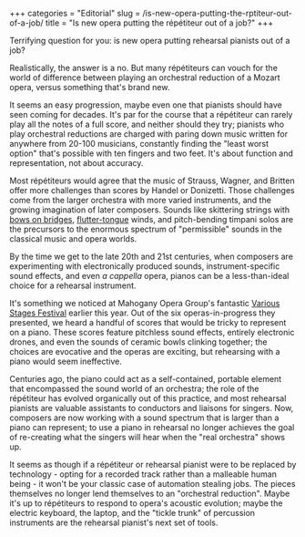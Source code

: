 +++
categories = "Editorial"
slug = /is-new-opera-putting-the-rptiteur-out-of-a-job/
title = "Is new opera putting the répétiteur out of a job?"
+++

Terrifying question for you: is new opera putting rehearsal pianists out of a job?

Realistically, the answer is a no. But many répétiteurs can vouch for the world of difference between playing an orchestral reduction of a Mozart opera, versus something that's brand new.

It seems an easy progression, maybe even one that pianists should have seen coming for decades. It's par for the course that a répétiteur can rarely play all the notes of a full score, and neither should they try; pianists who play orchestral reductions are charged with paring down music written for anywhere from 20-100 musicians, constantly finding the "least worst option" that's possible with ten fingers and two feet. It's about function and representation, not about accuracy.

Most répétiteurs would agree that the music of Strauss, Wagner, and Britten offer more challenges than scores by Handel or Donizetti. Those challenges come from the larger orchestra with more varied instruments, and the growing imagination of later composers. Sounds like skittering strings with [bows on bridges](https://www.merriam-webster.com/dictionary/sul%20ponticello), [flutter-tongue](https://en.wikipedia.org/wiki/Flutter-tonguing) winds, and pitch-bending timpani solos are the precursors to the enormous spectrum of "permissible" sounds in the classical music and opera worlds.

By the time we get to the late 20th and 21st centuries, when composers are experimenting with electronically produced sounds, instrument-specific sound effects, and even *a cappella* opera, pianos can be a less-than-ideal choice for a rehearsal instrument.

It's something we noticed at Mahogany Opera Group's fantastic [Various Stages Festival](/6-new-works-presented-at-various-stages-2017/) earlier this year. Out of the six operas-in-progress they presented, we heard a handful of scores that would be tricky to represent on a piano. These scores feature pitchless sound effects, entirely electronic drones, and even the sounds of ceramic bowls clinking together; the choices are evocative and the operas are exciting, but rehearsing with a piano would seem ineffective.

Centuries ago, the piano could act as a self-contained, portable element that encompassed the sound world of an orchestra; the role of the répétiteur has evolved organically out of this practice, and most rehearsal pianists are valuable assistants to conductors and liaisons for singers. Now, composers are now working with a sound spectrum that is larger than a piano can represent; to use a piano in rehearsal no longer achieves the goal of re-creating what the singers will hear when the "real orchestra" shows up.

It seems as though if a répétiteur or rehearsal pianist were to be replaced by technology - opting for a recorded track rather than a malleable human being - it won't be your classic case of automation stealing jobs. The pieces themselves no longer lend themselves to an "orchestral reduction". Maybe it's up to répétiteurs to respond to opera's acoustic evolution; maybe the electric keyboard, the laptop, and the "tickle trunk" of percussion instruments are the rehearsal pianist's next set of tools.
